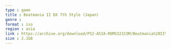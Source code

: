 ```yaml
---
type : game
title : Beatmania II DX 7th Style (Japan)
genre : 
format : iso
region : asia
link : https://archive.org/download/PS2-ASIA-ROMS321COM/Beatmania%20II%20DX%207th%20Style%20%28Japan%29.7z
size : 2.1GB
---
```

